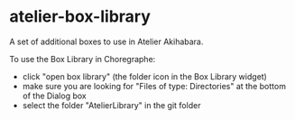 atelier-box-library
===================

A set of additional boxes to use in Atelier Akihabara.

To use the Box Library in Choregraphe:
* click "open box library" (the folder icon in the Box Library widget)
* make sure you are looking for "Files of type: Directories" at the bottom of the Dialog box
* select the folder "AtelierLibrary" in the git folder
